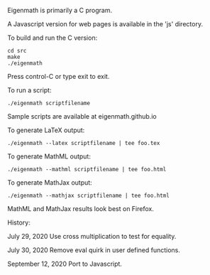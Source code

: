 
Eigenmath is primarily a C program.

A Javascript version for web pages is available in the 'js' directory.

To build and run the C version:

	cd src
	make
	./eigenmath

Press control-C or type exit to exit.

To run a script:

	./eigenmath scriptfilename

Sample scripts are available at eigenmath.github.io

To generate LaTeX output:

	./eigenmath --latex scriptfilename | tee foo.tex

To generate MathML output:

	./eigenmath --mathml scriptfilename | tee foo.html

To generate MathJax output:

	./eigenmath --mathjax scriptfilename | tee foo.html

MathML and MathJax results look best on Firefox.

History:

July 29, 2020
Use cross multiplication to test for equality.

July 30, 2020
Remove eval quirk in user defined functions.

September 12, 2020
Port to Javascript.
